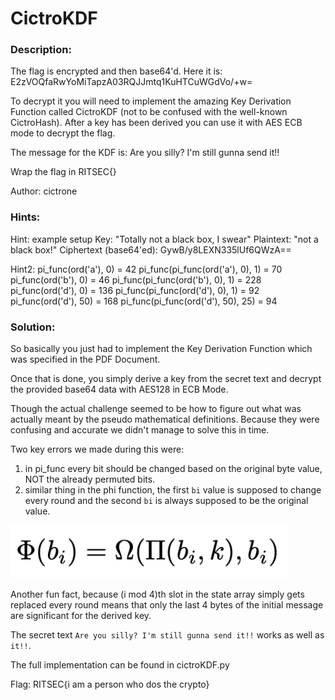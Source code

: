 # CictroKDF

### Description:

The flag is encrypted and then base64'd. Here it is: E2zVOQfaRwYoMiTapzA03RQJJmtq1KuHTCuWGdVo/+w=

To decrypt it you will need to implement the amazing Key Derivation Function called CictroKDF (not to be confused with the well-known CictroHash). After a key has been derived you can use it with AES ECB mode to decrypt the flag.

The message for the KDF is: Are you silly? I'm still gunna send it!!

Wrap the flag in RITSEC{}

Author: cictrone

### Hints:

Hint: example setup Key: "Totally not a black box, I swear" Plaintext: "not a black box!" Ciphertext (base64'ed): GywB/y8LEXN335lUf6QWzA==

Hint2: pi_func(ord('a'), 0) = 42 pi_func(pi_func(ord('a'), 0), 1) = 70 pi_func(ord('b'), 0) = 46 pi_func(pi_func(ord('b'), 0), 1) = 228 pi_func(ord('d'), 0) = 136 pi_func(pi_func(ord('d'), 0), 1) = 92 pi_func(ord('d'), 50) = 168 pi_func(pi_func(ord('d'), 50), 25) = 94


### Solution:

So basically you just had to implement the Key Derivation Function which was specified in the PDF Document.

Once that is done, you simply derive a key from the secret text and decrypt the provided base64 data with AES128 in ECB Mode.

Though the actual challenge seemed to be how to figure out what was actually meant by the pseudo mathematical definitions. Because they were confusing and accurate we didn't manage to solve this in time.

Two key errors we made during this were:
1. in pi_func every bit should be changed based on the original byte value, NOT the already permuted bits.
2. similar thing in the phi function, the first `bi` value is supposed to change every round and the second `bi` is always supposed to be the original value.

![](phi.png)

Another fun fact, because (i mod 4)th slot in the state array simply gets replaced every round means that only the last 4 bytes of the initial message are significant for the derived key.

The secret text `Are you silly? I'm still gunna send it!!` works as well as `it!!`.

The full implementation can be found in cictroKDF.py

Flag: RITSEC{i am a person who dos the crypto}
